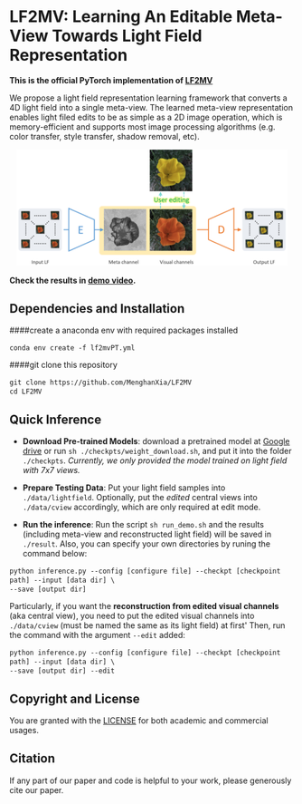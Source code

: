 # LF2MV: Learning An Editable Meta-View Towards Light Field Representation
<!-- ------------------------------------------------------------------------------ -->

**This is the official PyTorch implementation of [LF2MV](https://arxiv.org/abs/2103.11314)**

We propose a light field representation learning framework that converts a 4D light field into a single meta-view. The learned meta-view representation enables light filed edits to be as simple as a 2D image operation, which is memory-efficient and supports most image processing algorithms (e.g. color transfer, style transfer, shadow removal, etc).

<div align="center">
	<img src="asserts/application.png" width="95%">
</div>


**Check the results in [demo video](https://youtu.be/k6wP5TWr4Ro).**


## Dependencies and Installation

####create a anaconda env with required packages installed
```
conda env create -f lf2mvPT.yml
```

####git clone this repository
```
git clone https://github.com/MenghanXia/LF2MV
cd LF2MV
```


## Quick Inference
- **Download Pre-trained Models**: download a pretrained model at [Google drive](https://drive.google.com/file/d/1yyaxz0Hl2OdadrwGhOmkmIlbD1OS_DnJ/view?usp=sharing) or run ```sh ./checkpts/weight_download.sh```, and put it into the folder `./checkpts`. *Currently, we only provided the model trained on light field with 7x7 views.*

- **Prepare Testing Data**: Put your light field samples into `./data/lightfield`. Optionally, put the *edited* central views into `./data/cview` accordingly, which are only required at edit mode.

- **Run the inference**: Run the script ```sh run_demo.sh``` and the results (including meta-view and reconstructed light field) will be saved in `./result`. Also, you can specify your own directories by runing the command below:
```
python inference.py --config [configure file] --checkpt [checkpoint path] --input [data dir] \
--save [output dir]
```
Particularly, if you want the **reconstruction from edited visual channels** (aka central view), you need to put the edited visual channels into `./data/cview` (must be named the same as its light field) at first' Then, run the command with the argument `--edit` added:
```
python inference.py --config [configure file] --checkpt [checkpoint path] --input [data dir] \
--save [output dir] --edit
```

## Copyright and License
You are granted with the [LICENSE](./LICENSE) for both academic and commercial usages.


<!-- ------------------------------------------------------------------- -->
## Citation
If any part of our paper and code is helpful to your work, please generously cite our paper.